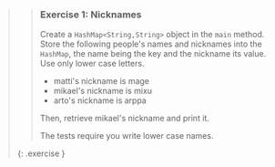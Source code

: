 >> ### Exercise 1: Nicknames
>>
>> Create a `HashMap<String,String>` object in the `main` method. Store the following people's names and nicknames into the `HashMap`, the name being the key and the nickname its value. Use only lower case letters.
>>
>>* matti's nickname is mage
>>* mikael's nickname is mixu
>>* arto's nickname is arppa
>>
>>Then, retrieve mikael's nickname and print it.
>>
>>The tests require you write lower case names.
>>
>{: .exercise }